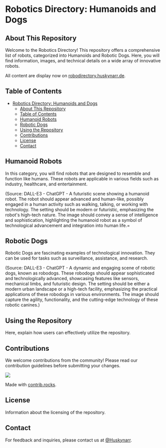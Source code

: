 # Robotics Directory: Humanoids and Dogs

## About This Repository

Welcome to the Robotics Directory! This repository offers a comprehensive list of robots, categorized into Humanoids and Robotic Dogs. Here, you will find information, images, and technical details on a wide array of innovative robots.

All content are display now on [robodirectory.huskynarr.de](https://robodirectory.huskynarr.de/).


## Table of Contents

- [Robotics Directory: Humanoids and Dogs](#robotics-directory-humanoids-and-dogs)
  - [About This Repository](#about-this-repository)
  - [Table of Contents](#table-of-contents)
  - [Humanoid Robots](#humanoid-robots)
  - [Robotic Dogs](#robotic-dogs)
  - [Using the Repository](#using-the-repository)
  - [Contributions](#contributions)
  - [License](#license)
  - [Contact](#contact)

## Humanoid Robots

In this category, you will find robots that are designed to resemble and function like humans. These robots are applicable in various fields such as industry, healthcare, and entertainment.

(Source: DALL-E3 - ChatGPT - A futuristic scene showing a humanoid robot. The robot should appear advanced and human-like, possibly engaged in a human activity such as walking, talking, or working with technology. The setting should be modern or futuristic, emphasizing the robot's high-tech nature. The image should convey a sense of intelligence and sophistication, highlighting the humanoid robot as a symbol of technological advancement and integration into human life.=

## Robotic Dogs

Robotic Dogs are fascinating examples of technological innovation. They can be used for tasks such as surveillance, assistance, and research.

(Source: DALL-E3 - ChatGPT - A dynamic and engaging scene of robotic dogs, known as robodogs. These robodogs should appear sophisticated and technologically advanced, showcasing features like sensors, mechanical limbs, and futuristic design. The setting should be either a modern urban landscape or a high-tech facility, emphasizing the practical applications of these robodogs in various environments. The image should capture the agility, functionality, and the cutting-edge technology of these robotic canines.)

## Using the Repository

Here, explain how users can effectively utilize the repository.

## Contributions

We welcome contributions from the community! Please read our contribution guidelines before submitting your changes.


<a href="https://github.com/Huskynarr/robotics-directory/graphs/contributors">
  <img src="https://contrib.rocks/image?repo=Huskynarr/robotics-directory" />
</a>

Made with [contrib.rocks](https://contrib.rocks).

## License

Information about the licensing of the repository.

## Contact

For feedback and inquiries, please contact us at [@Huskynarr](https://x.com/Huskynarr).
